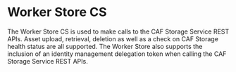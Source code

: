 # Worker Store CS

The Worker Store CS is used to make calls to the CAF Storage Service REST APIs. Asset upload, retrieval, deletion as well as a check on CAF Storage health status are all supported. The Worker Store also supports the inclusion of an identity management delegation token when calling the CAF Storage Service REST APIs.
